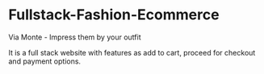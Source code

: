 # Fullstack-Fashion-Ecommerce
Via Monte - Impress them by your outfit

It is a full stack website with features as add to cart, proceed for checkout and payment options.
